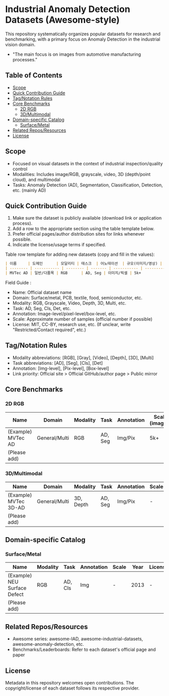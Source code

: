 # Industrial Anomaly Detection Datasets (Awesome-style)

This repository systematically organizes popular datasets for research and benchmarking, with a primary focus on Anomaly Detection in the industrial vision domain.

- "The main focus is on images from automotive manufacturing processes."

## Table of Contents

- [Scope](#scope)
- [Quick Contribution Guide](#quick-contribution-guide)
- [Tag/Notation Rules](#tagnotation-rules)
- [Core Benchmarks](#core-benchmarks)
  - [2D RGB](#2d-rgb)
  - [3D/Multimodal](#3dmultimodal)
- [Domain-specific Catalog](#domain-specific-catalog)
  - [Surface/Metal](#surfacemetal)
- [Related Repos/Resources](#related-reposresources)
- [License](#license)

## Scope

- Focused on visual datasets in the context of industrial inspection/quality control
- Modalities: Includes image/RGB, grayscale, video, 3D (depth/point cloud), and multimodal
- Tasks: Anomaly Detection (AD), Segmentation, Classification, Detection, etc. (mainly AD)

## Quick Contribution Guide

1. Make sure the dataset is publicly available (download link or application process).
2. Add a row to the appropriate section using the table template below.
3. Prefer official pages/author distribution sites for links whenever possible.
4. Indicate the license/usage terms if specified.

Table row template for adding new datasets (copy and fill in the values):

```markdown
| 이름     | 도메인      | 모달리티 | 태스크  | 어노테이션  | 규모(이미지/영상) | 연도 | 라이선스 | 링크   | 논문/페이지 |
| -------- | ----------- | -------- | ------- | ----------- | ----------------- | ---- | -------- | ------ | ----------- |
| MVTec AD | 일반/다품목 | RGB      | AD, Seg | 이미지/픽셀 | 5k+               | 2019 | 연구용   | [공식] | [논문]      |
```

Field Guide :

- Name: Official dataset name
- Domain: Surface/metal, PCB, textile, food, semiconductor, etc.
- Modality: RGB, Grayscale, Video, Depth, 3D, Multi, etc.
- Task: AD, Seg, Cls, Det, etc.
- Annotation: Image-level/pixel-level/box-level, etc.
- Scale: Approximate number of samples (official number if possible)
- License: MIT, CC-BY, research use, etc. (If unclear, write "Restricted/Contact required", etc.)

## Tag/Notation Rules

- Modality abbreviations: [RGB], [Gray], [Video], [Depth], [3D], [Multi]
- Task abbreviations: [AD], [Seg], [Cls], [Det]
- Annotation: [Img-level], [Pix-level], [Box-level]
- Link priority: Official site > Official GitHub/author page > Public mirror

## Core Benchmarks

### 2D RGB

| Name               | Domain        | Modality | Task    | Annotation | Scale (images) | Year | License  | Link       | Paper/Page |
| ------------------ | ------------- | -------- | ------- | ---------- | -------------- | ---- | -------- | ---------- | ---------- |
| (Example) MVTec AD | General/Multi | RGB      | AD, Seg | Img/Pix    | 5k+            | 2019 | Research | [Official] | [Paper]    |
| (Please add)       |               |          |         |            |                |      |          |            |            |

### 3D/Multimodal

| Name                  | Domain        | Modality  | Task    | Annotation | Scale | Year | License  | Link       | Paper/Page |
| --------------------- | ------------- | --------- | ------- | ---------- | ----- | ---- | -------- | ---------- | ---------- |
| (Example) MVTec 3D-AD | General/Multi | 3D, Depth | AD, Seg | Img/Pix    | -     | 2021 | Research | [Official] | [Paper]    |
| (Please add)          |               |           |         |            |       |      |          |            |            |

## Domain-specific Catalog

### Surface/Metal

| Name                         | Modality | Task    | Annotation | Scale | Year | License | Link       | Paper/Page |
| ---------------------------- | -------- | ------- | ---------- | ----- | ---- | ------- | ---------- | ---------- |
| (Example) NEU Surface Defect | RGB      | AD, Cls | Img        | -     | 2013 | -       | [Official] | [Paper]    |
| (Please add)                 |          |         |            |       |      |         |            |            |

## Related Repos/Resources

- Awesome series: awesome-IAD, awesome-industrial-datasets, awesome-anomaly-detection, etc.
- Benchmarks/Leaderboards: Refer to each dataset's official page and paper

## License

Metadata in this repository welcomes open contributions. The copyright/license of each dataset follows its respective provider.
